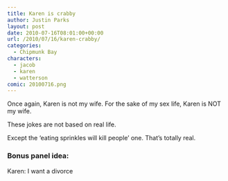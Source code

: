 ```yaml
---
title: Karen is crabby
author: Justin Parks
layout: post
date: 2010-07-16T08:01:00+00:00
url: /2010/07/16/karen-crabby/
categories:
  - Chipmunk Bay
characters:
  - jacob
  - karen
  - watterson
comic: 20100716.png
---
```

Once again, Karen is not my wife. For the sake of my sex life, Karen is NOT my wife.
  
These jokes are not based on real life.

Except the &#8216;eating sprinkles will kill people&#8217; one. That&#8217;s totally real.


### Bonus panel idea:
Karen: I want a divorce
